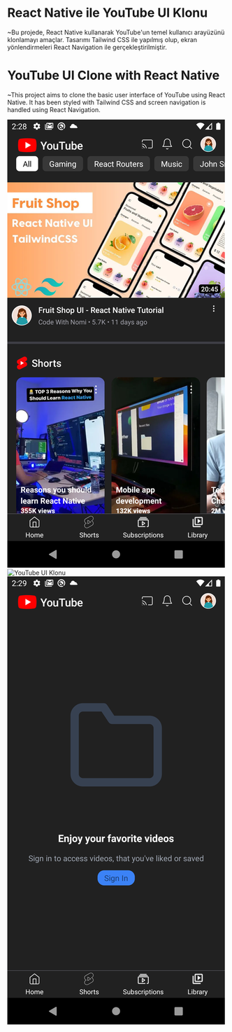 # React Native ile YouTube UI Klonu

~Bu projede, React Native kullanarak YouTube'un temel kullanıcı arayüzünü klonlamayı amaçlar. Tasarımı Tailwind CSS ile yapılmış olup, ekran yönlendirmeleri React Navigation ile gerçekleştirilmiştir.

# YouTube UI Clone with React Native

~This project aims to clone the basic user interface of YouTube using React Native. It has been styled with Tailwind CSS and screen navigation is handled using React Navigation.

![YouTube UI Klonu](ss/ss.png)
![YouTube UI Klonu](ss2/ss2.png)
![YouTube UI Klonu](ss/ss3.png)



